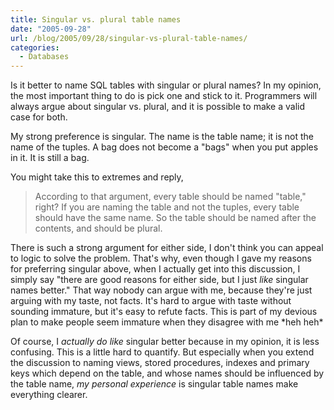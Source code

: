```yaml
---
title: Singular vs. plural table names
date: "2005-09-28"
url: /blog/2005/09/28/singular-vs-plural-table-names/
categories:
  - Databases
---
```

Is it better to name SQL tables with singular or plural names? In my opinion, the most important thing to do is pick one and stick to it. Programmers will always argue about singular vs. plural, and it is possible to make a valid case for both.

My strong preference is singular. The name is the table name; it is not the name of the tuples. A bag does not become a "bags" when you put apples in it. It is still a bag.

You might take this to extremes and reply,

> According to that argument, every table should be named "table," right? If you are naming the table and not the tuples, every table should have the same name. So the table should be named after the contents, and should be plural.

There is such a strong argument for either side, I don't think you can appeal to logic to solve the problem. That's why, even though I gave my reasons for preferring singular above, when I actually get into this discussion, I simply say "there are good reasons for either side, but I just *like* singular names better." That way nobody can argue with me, because they're just arguing with my taste, not facts. It's hard to argue with taste without sounding immature, but it's easy to refute facts. This is part of my devious plan to make people seem immature when they disagree with me \*heh heh\*

Of course, I *actually do like* singular better because in my opinion, it is less confusing. This is a little hard to quantify. But especially when you extend the discussion to naming views, stored procedures, indexes and primary keys which depend on the table, and whose names should be influenced by the table name, *my personal experience* is singular table names make everything clearer.
